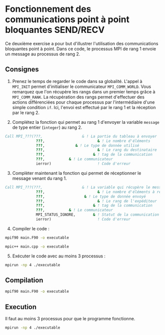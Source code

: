 # Fonctionnement des communications point à point bloquantes SEND/RECV

Ce deuxième exercise a pour but d'illustrer l'utilisation des communications bloquantes point à point.
Dans ce code, le processus MPI de rang 1 envoie un message au processus
de rang 2.

## Consignes

1. Prenez le temps de regarder le code dans sa globalité.
L'appel à `MPI_INIT` permet d'initialiser le communicateur `MPI_COMM_WORLD`.
Vous remarquez que l'on récupère les rangs dans un premier temps grâce à `MPI_COMM_RANK`.
La récupération des rangs permet d'effectuer des actions différenciées pour
chaque processus par l'intermédiaire d'une simple condition `if`.
Ici, l'envoi est effectué par le rang 1 et la réception par le rang 2.

2. Complétez la fonction qui permet au rang 1 d'envoyer la variable `message` de
 type entier (`integer`) au rang 2.

```fortran
Call MPI_???(???,                  & ! La partie du tableau à envoyer
              ???,                        & ! Le nombre d'éléments
              ???,              & ! Le type de donnée utilisé
              ???,                        & ! Le rang du destinataire
              ???,                      & ! tag de la communication
              ???,           & ! Le communicateur
              ierror)                     ! Code d'erreur
```

3. Complèter maintenant la fonction qui permet de réceptionner le
message venant du rang 1.

```fortran
Call MPI_???(???,                  & ! La variable qui récupère le message
              ???,                        & ! Le nombre d'éléments à recevoir
              ???,                  & ! Le type de donnée envoyé
              ???,                        & ! Le rang de l'expéditeur
              ???,                      & ! tag de la communication
              ???,           & ! Le communicateur
              MPI_STATUS_IGNORE,        & ! Statut de la communication
              ierror)                     ! Code d'erreur
```

4. Compiler le code :

```bash
mpif90 main.F90 -o executable
```

```bash
mpic++ main.cpp -o executable
```

5. Exécuter le code avec au moins 3 processus :

```bash
mpirun -np 4 ./executable
```

## Compilation

```bash
mpif90 main.F90 -o executable
```

## Execution

Il faut au moins 3 processus pour que le programme fonctionne.

```bash
mpirun -np 4 ./executable
```
